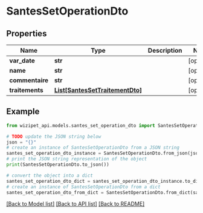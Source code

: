 # SantesSetOperationDto


## Properties

Name | Type | Description | Notes
------------ | ------------- | ------------- | -------------
**var_date** | **str** |  | [optional] 
**name** | **str** |  | [optional] 
**commentaire** | **str** |  | [optional] 
**traitements** | [**List[SantesSetTraitementDto]**](SantesSetTraitementDto.md) |  | [optional] 

## Example

```python
from wizipet_api.models.santes_set_operation_dto import SantesSetOperationDto

# TODO update the JSON string below
json = "{}"
# create an instance of SantesSetOperationDto from a JSON string
santes_set_operation_dto_instance = SantesSetOperationDto.from_json(json)
# print the JSON string representation of the object
print(SantesSetOperationDto.to_json())

# convert the object into a dict
santes_set_operation_dto_dict = santes_set_operation_dto_instance.to_dict()
# create an instance of SantesSetOperationDto from a dict
santes_set_operation_dto_from_dict = SantesSetOperationDto.from_dict(santes_set_operation_dto_dict)
```
[[Back to Model list]](../README.md#documentation-for-models) [[Back to API list]](../README.md#documentation-for-api-endpoints) [[Back to README]](../README.md)


